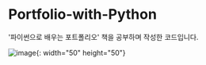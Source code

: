 # Portfolio-with-Python
'파이썬으로 배우는 포트폴리오' 책을 공부하며 작성한 코드입니다.

![image](https://user-images.githubusercontent.com/44254662/139625566-20572617-06ba-46d8-9d78-0782a6fe1987.png){: width="50" height="50"}
